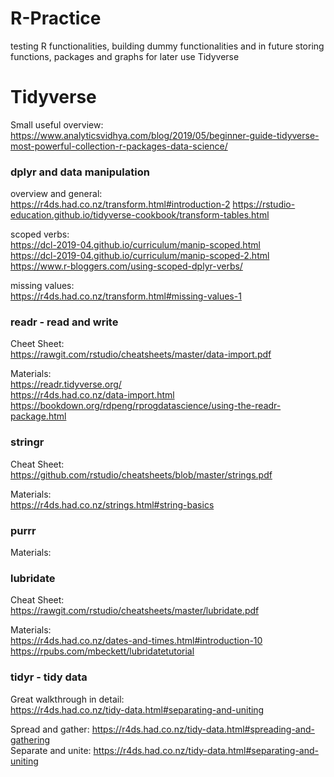# R-Practice
testing R functionalities, building dummy functionalities and in future storing functions, packages and graphs for later use
Tidyverse

# Tidyverse
  
Small useful overview:  
https://www.analyticsvidhya.com/blog/2019/05/beginner-guide-tidyverse-most-powerful-collection-r-packages-data-science/
  
### dplyr and data manipulation  
overview and general:  
https://r4ds.had.co.nz/transform.html#introduction-2
https://rstudio-education.github.io/tidyverse-cookbook/transform-tables.html  
  
scoped verbs:  
https://dcl-2019-04.github.io/curriculum/manip-scoped.html  
https://dcl-2019-04.github.io/curriculum/manip-scoped-2.html  
https://www.r-bloggers.com/using-scoped-dplyr-verbs/  
  
missing values:  
https://r4ds.had.co.nz/transform.html#missing-values-1  
  
### readr - read and write  
Cheet Sheet:  
https://rawgit.com/rstudio/cheatsheets/master/data-import.pdf
  
Materials:  
https://readr.tidyverse.org/  
https://r4ds.had.co.nz/data-import.html  
https://bookdown.org/rdpeng/rprogdatascience/using-the-readr-package.html  
      
### stringr  
Cheat Sheet:  
https://github.com/rstudio/cheatsheets/blob/master/strings.pdf  
  
Materials:  
https://r4ds.had.co.nz/strings.html#string-basics

### purrr  
Materials:  
  
### lubridate  
Cheat Sheet:  
https://rawgit.com/rstudio/cheatsheets/master/lubridate.pdf
  
Materials:  
https://r4ds.had.co.nz/dates-and-times.html#introduction-10  
https://rpubs.com/mbeckett/lubridatetutorial  
  
### tidyr - tidy data  
Great walkthrough in detail:  
https://r4ds.had.co.nz/tidy-data.html#separating-and-uniting
  
Spread and gather: https://r4ds.had.co.nz/tidy-data.html#spreading-and-gathering  
Separate and unite: https://r4ds.had.co.nz/tidy-data.html#separating-and-uniting  
